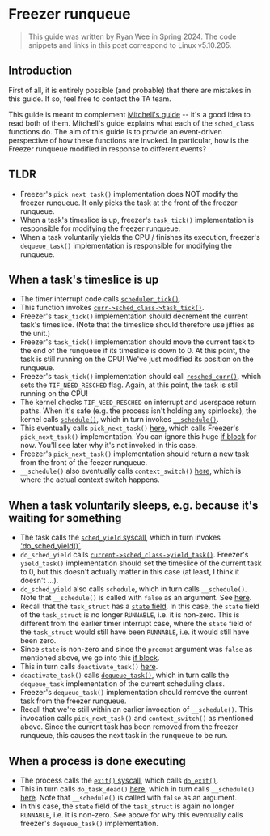 # Freezer runqueue

> This guide was written by Ryan Wee in Spring 2024. The code snippets and links
> in this post correspond to Linux v5.10.205.

## Introduction

First of all, it is entirely possible (and probable) that there are mistakes in
this guide. If so, feel free to contact the TA team.

This guide is meant to complement [Mitchell's guide](./freezer_sched_class.md)
-- it's a good idea to read both of them. Mitchell's guide explains what each of
the `sched_class` functions do. The aim of this guide is to provide an
event-driven perspective of how these functions are invoked. In particular, how
is the Freezer runqueue modified in response to different events?

## TLDR

- Freezer's `pick_next_task()` implementation does NOT modify the freezer
  runqueue. It only picks the task at the front of the freezer runqueue.
- When a task's timeslice is up, freezer's `task_tick()` implementation is
  responsible for modifying the freezer runqueue.
- When a task voluntarily yields the CPU / finishes its execution, freezer's
  `dequeue_task()` implementation is responsible for modifying the runqueue.

## When a task's timeslice is up

- The timer interrupt code calls [`scheduler_tick()`](https://elixir.bootlin.com/linux/v5.10.205/source/kernel/sched/core.c#L4005).
- This function invokes [`curr->sched_class->task_tick()`](https://elixir.bootlin.com/linux/v5.10.205/source/kernel/sched/core.c#L4021).
- Freezer's `task_tick()` implementation should decrement the current task's
  timeslice. (Note that the timeslice should therefore use jiffies as the unit.)
- Freezer's `task_tick()` implementation should move the current task to the end
  of the runqueue if its timeslice is down to 0. At this point, the task is
  still running on the CPU! We've just modified its position on the runqueue.
- Freezer's `task_tick()` implementation should call [`resched_curr()`](https://elixir.bootlin.com/linux/v5.10.205/source/kernel/sched/core.c#L608), which sets the
  `TIF_NEED_RESCHED` flag. Again, at this point, the task is still running on the
  CPU!
- The kernel checks `TIF_NEED_RESCHED` on interrupt and userspace return paths.
  When it's safe (e.g. the process isn't holding any spinlocks), the kernel
  calls [`schedule()`](https://elixir.bootlin.com/linux/v5.10.205/source/kernel/sched/core.c#L4619), which in turn invokes [`__schedule()`](https://elixir.bootlin.com/linux/v5.10.205/source/kernel/sched/core.c#L4430).
- This eventually calls `pick_next_task()` [here](https://elixir.bootlin.com/linux/v5.10.205/source/kernel/sched/core.c#L4516), which calls Freezer's `pick_next_task()` implementation. You can ignore this huge [if block](https://elixir.bootlin.com/linux/v5.10.205/source/kernel/sched/core.c#L4483) for now. You'll see later why it's not invoked in this case.
- Freezer's `pick_next_task()` implementation should return a new task from the
  front of the feezer runqueue.
- `__schedule()` also eventually calls `context_switch()` [here](https://elixir.bootlin.com/linux/v5.10.205/source/kernel/sched/core.c#L4548), which is where the actual context switch happens.

## When a task voluntarily sleeps, e.g. because it's waiting for something

- The task calls the [`sched_yield` syscall](https://elixir.bootlin.com/linux/v5.10.205/source/kernel/sched/core.c#L6120), which in turn invokes ['do_sched_yield()`](https://elixir.bootlin.com/linux/v5.10.205/source/kernel/sched/core.c#L6103).
- `do_sched_yield` calls [`current->sched_class->yield_task()`](https://elixir.bootlin.com/linux/v5.10.205/source/kernel/sched/core.c#L6111). Freezer's `yield_task()` implementation should set the timeslice of the current task to 0, but this doesn't actually matter in this case (at least, I think it doesn't ...).
- `do_sched_yield`  also calls `schedule`, which in turn calls `__schedule()`.
  Note that `__schedule()` is called with `false` as an argument. See [here](https://elixir.bootlin.com/linux/v5.10.205/source/kernel/sched/core.c#L4626).
- Recall that the `task_struct` has a [`state` field](https://elixir.bootlin.com/linux/v5.10.205/source/include/linux/sched.h#L653). In this case, the `state` field of
  the `task_struct` is no longer `RUNNABLE`, i.e. it is non-zero. This is
  different from the earlier timer interrupt case, where the `state` field of
  the `task_struct` would still have been `RUNNABLE`, i.e. it would still have
  been zero.
- Since `state` is non-zero and since the `preempt` argument was `false` as
  mentioned above, we go into this [if block](https://elixir.bootlin.com/linux/v5.10.205/source/kernel/sched/core.c#L4483).
- This in turn calls `deactivate_task()` [here](https://elixir.bootlin.com/linux/v5.10.205/source/kernel/sched/core.c#L4506).
- `deactivate_task()` calls [`dequeue_task()`](https://elixir.bootlin.com/linux/v5.10.205/source/kernel/sched/core.c#L1588), which in turn calls the `dequeue_task` implementation of the current scheduling class.
- Freezer's `dequeue_task()` implementation should remove the current task from
  the freezer runqueue.
- Recall that we're still within an earlier invocation of `__schedule()`.
  This invocation calls `pick_next_task()` and `context_switch()` as mentioned
  above. Since the current task has been removed from the freezer runqueue, this
  causes the next task in the runqueue to be run.

## When a process is done executing

- The process calls the [`exit()` syscall](https://elixir.bootlin.com/linux/v5.10.205/source/kernel/exit.c#L947), which calls [`do_exit()`](https://elixir.bootlin.com/linux/v5.10.205/source/kernel/exit.c#L760).
- This in turn calls `do_task_dead()` [here](https://elixir.bootlin.com/linux/v5.10.205/source/kernel/exit.c#L909), which in turn calls `__schedule()` [here](https://elixir.bootlin.com/linux/v5.10.205/source/kernel/sched/core.c#L4565). Note that `__schedule()` is called with `false` as an argument.
- In this case, the `state` field of the `task_struct` is again no longer
  `RUNNABLE`, i.e. it is non-zero. See above for why this eventually calls
  freezer's `dequeue_task()` implementation.
